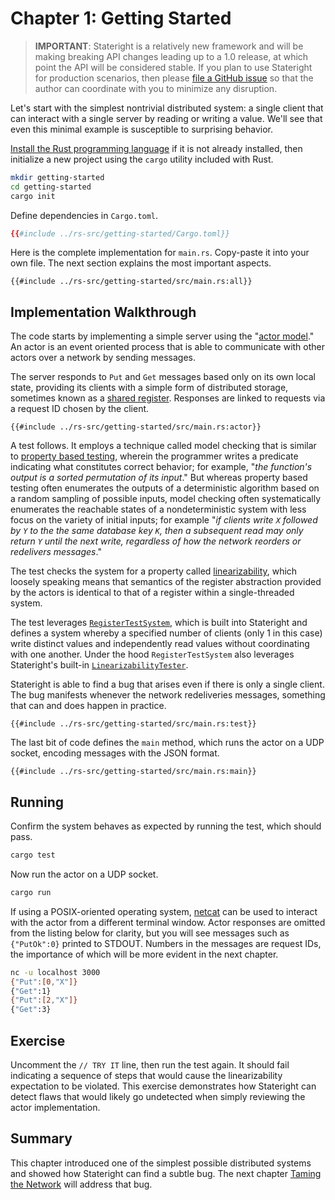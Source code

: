 # Chapter 1: Getting Started

> **IMPORTANT**: Stateright is a relatively new framework and will be making breaking API
changes leading up to a 1.0 release, at which point the API will be considered
stable. If you plan to use Stateright for production scenarios, then please
[file a GitHub issue](https://github.com/stateright/stateright/issues/new) so
that the author can coordinate with you to minimize any disruption.

Let's start with the simplest nontrivial distributed system: a single client
that can interact with a single server by reading or writing a value. We'll see
that even this minimal example is susceptible to surprising behavior.

[Install the Rust programming
language](https://www.rust-lang.org/learn/get-started) if it is not already
installed, then initialize a new project using the `cargo` utility included
with Rust.

```sh
mkdir getting-started
cd getting-started
cargo init
```

Define dependencies in `Cargo.toml`.

```toml
{{#include ../rs-src/getting-started/Cargo.toml}}
```

Here is the complete implementation for `main.rs`. Copy-paste it into your own
file. The next section explains the most important aspects.

```rust,ignore,noplayground
{{#include ../rs-src/getting-started/src/main.rs:all}}
```

## Implementation Walkthrough

The code starts by implementing a simple server using the "[actor
model](https://en.wikipedia.org/wiki/Actor_model)." An actor is an event
oriented process that is able to communicate with other actors over a network
by sending messages.

The server responds to `Put` and `Get` messages based only on its own local
state, providing its clients with a simple form of distributed storage,
sometimes known as a [shared
register](https://en.wikipedia.org/wiki/Shared_register).  Responses are linked
to requests via a request ID chosen by the client.

```rust,ignore,noplayground
{{#include ../rs-src/getting-started/src/main.rs:actor}}
```

A test follows. It employs a technique called model checking that is similar
to [property based testing](https://github.com/BurntSushi/quickcheck), wherein
the programmer writes a predicate indicating what constitutes correct behavior;
for example, "*the function's output is a sorted permutation of its input*."
But whereas property based testing often enumerates the outputs of a
deterministic algorithm based on a random sampling of possible inputs, model
checking often systematically enumerates the reachable states of a
nondeterministic system with less focus on the variety of initial inputs; for
example "*if clients write `X` followed by `Y` to the the same database key
`K`, then a subsequent read may only return `Y` until the next write,
regardless of how the network reorders or redelivers messages*."

The test checks the system for a property called
[linearizability](https://en.wikipedia.org/wiki/Linearizability), which loosely
speaking means that semantics of the register abstraction provided by the
actors is identical to that of a register within a single-threaded system.

The test leverages
[`RegisterTestSystem`](https://docs.rs/stateright/0.18.0/stateright/actor/register/struct.RegisterTestSystem.html),
which is built into Stateright and defines a system whereby a specified number
of clients (only 1 in this case) write distinct values and independently read
values without coordinating with one another. Under the hood
`RegisterTestSystem` also leverages Stateright's built-in
[`LinearizabilityTester`](https://docs.rs/stateright/latest/stateright/semantics/struct.LinearizabilityTester.html).

Stateright is able to find a bug that arises even if there is only a single
client. The bug manifests whenever the network redeliveries messages, something
that can and does happen in practice.

```rust,ignore,noplayground
{{#include ../rs-src/getting-started/src/main.rs:test}}
```

The last bit of code defines the `main` method, which runs the actor on a UDP
socket, encoding messages with the JSON format.

```rust,ignore,noplayground
{{#include ../rs-src/getting-started/src/main.rs:main}}
```

## Running

Confirm the system behaves as expected by running the test, which should pass.

```sh
cargo test
```

Now run the actor on a UDP socket.

```sh
cargo run
```

If using a POSIX-oriented operating system,
[netcat](https://en.wikipedia.org/wiki/Netcat) can be used to interact with the
actor from a different terminal window. Actor responses are omitted from the
listing below for clarity, but you will see messages such as `{"PutOk":0}`
printed to STDOUT. Numbers in the messages are request IDs, the importance of
which will be more evident in the next chapter.

```sh
nc -u localhost 3000
{"Put":[0,"X"]}
{"Get":1}
{"Put":[2,"X"]}
{"Get":3}
```

## Exercise

Uncomment the `// TRY IT` line, then run the test again. It should fail
indicating a sequence of steps that would cause the linearizability expectation
to be violated. This exercise demonstrates how Stateright can detect flaws that
would likely go undetected when simply reviewing the actor implementation.

## Summary

This chapter introduced one of the simplest possible distributed systems and
showed how Stateright can find a subtle bug. The next chapter [Taming the
Network](./taming-the-network.md) will address that bug.
